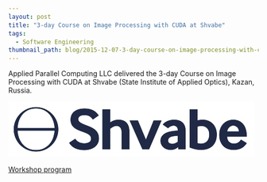 ```yaml
---
layout: post
title: "3-day Course on Image Processing with CUDA at Shvabe"
tags:
  - Software Engineering
thumbnail_path: blog/2015-12-07-3-day-course-on-image-processing-with-cuda-at-shvabe/Shvabe.jpg
---
```


Applied Parallel Computing LLC delivered the 3-day Course on Image Processing with CUDA at Shvabe (State Institute of Applied Optics), Kazan, Russia.

![alt text](\assets\img\blog\2015-12-07-3-day-course-on-image-processing-with-cuda-at-shvabe\Shvabe.jpg "Logo Title Text 1")

[Workshop program](\assets\img\blog\2015-12-07-3-day-course-on-image-processing-with-cuda-at-shvabe\program.pdf)

